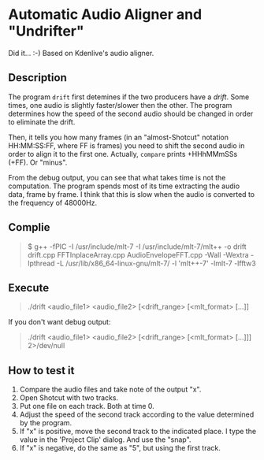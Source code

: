 # Automatic Audio Aligner and "Undrifter"


Did it... :-)
Based on Kdenlive's audio aligner.


## Description

The program `drift` first detemines if the two producers have a <i>drift</i>.
Some times, one audio is slightly faster/slower then the other.
The program determines how the speed of the second audio should be changed
in order to eliminate the drift.

Then,
it tells you how many frames
(in an "almost-Shotcut" notation HH:MM:SS:FF, where FF is frames)
you need to shift the second audio in order to align it to the first one.
Actually, `compare` prints +HHhMMmSSs (+FF). Or "minus".

From the debug output, you can see that what takes time is not the computation.
The program spends most of its time extracting the audio data, frame by frame.
I think that this is slow when the audio is converted to the frequency of 48000Hz.


## Complie

> $ g++ -fPIC -I /usr/include/mlt-7 -I /usr/include/mlt-7/mlt++ -o drift drift.cpp FFTInplaceArray.cpp AudioEnvelopeFFT.cpp -Wall -Wextra -lpthread -L /usr/lib/x86_64-linux-gnu/mlt-7/ -l 'mlt++-7' -lmlt-7 -lfftw3


## Execute

> ./drift <audio_file1> <audio_file2> [<drift_range> [<mlt_format> [...]]

If you don't want debug output:
> ./drift <audio_file1> <audio_file2> [<drift_range> [<mlt_format> [...]]] 2>/dev/null


## How to test it
1. Compare the audio files and take note of the output "x".
2. Open Shotcut with two tracks.
3. Put one file on each track. Both at time 0.
4. Adjust the speed of the second track according to the value determined by the program.
5. If "x" is positive, move the second track to the indicated place.
I type the value in the 'Project Clip' dialog. And use the "snap".
6. If "x" is negative, do the same as "5", but using the first track.
